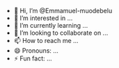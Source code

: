 - 👋 Hi, I’m @Emmamuel-muodebelu
- 👀 I’m interested in ...
- 🌱 I’m currently learning ...
- 💞️ I’m looking to collaborate on ...
- 📫 How to reach me ...
- 😄 Pronouns: ...
- ⚡ Fun fact: ...

<!---
Emmamuel-muodebelu/Emmamuel-muodebelu is a ✨ special ✨ repository because its `README.md` (this file) appears on your GitHub profile.
You can click the Preview link to take a look at your changes.
--->
